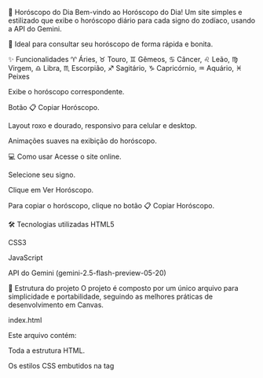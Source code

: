 🔮 Horóscopo do Dia
Bem-vindo ao Horóscopo do Dia!
Um site simples e estilizado que exibe o horóscopo diário para cada signo do zodíaco, usando a API do Gemini.

🌟 Ideal para consultar seu horóscopo de forma rápida e bonita.

✨ Funcionalidades
♈ Áries, ♉ Touro, ♊ Gêmeos, ♋ Câncer, ♌ Leão, ♍ Virgem, ♎ Libra, ♏ Escorpião, ♐ Sagitário, ♑ Capricórnio, ♒ Aquário, ♓ Peixes

Exibe o horóscopo correspondente.

Botão 📋 Copiar Horóscopo.

Layout roxo e dourado, responsivo para celular e desktop.

Animações suaves na exibição do horóscopo.

💻 Como usar
Acesse o site online.

Selecione seu signo.

Clique em Ver Horóscopo.

Para copiar o horóscopo, clique no botão 📋 Copiar Horóscopo.

🛠 Tecnologias utilizadas
HTML5

CSS3

JavaScript

API do Gemini (gemini-2.5-flash-preview-05-20)

📂 Estrutura do projeto
O projeto é composto por um único arquivo para simplicidade e portabilidade, seguindo as melhores práticas de desenvolvimento em Canvas.

index.html

Este arquivo contém:

Toda a estrutura HTML.

Os estilos CSS embutidos na tag <style>.

A lógica JavaScript na tag <script>.
